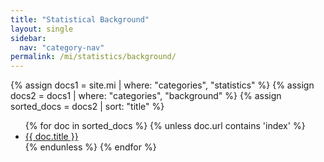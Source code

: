 ```yaml
---
title: "Statistical Background"
layout: single
sidebar:
  nav: "category-nav"
permalink: /mi/statistics/background/
---
```


{% assign docs1 = site.mi | where: "categories", "statistics" %}
{% assign docs2 = docs1 | where: "categories", "background" %}
{% assign sorted_docs = docs2 | sort: "title" %}

<ul>
  {% for doc in sorted_docs %}
    {% unless doc.url contains 'index' %}
      <li><a href="{{ doc.url }}">{{ doc.title }}</a></li>
    {% endunless %}
  {% endfor %}
</ul>
